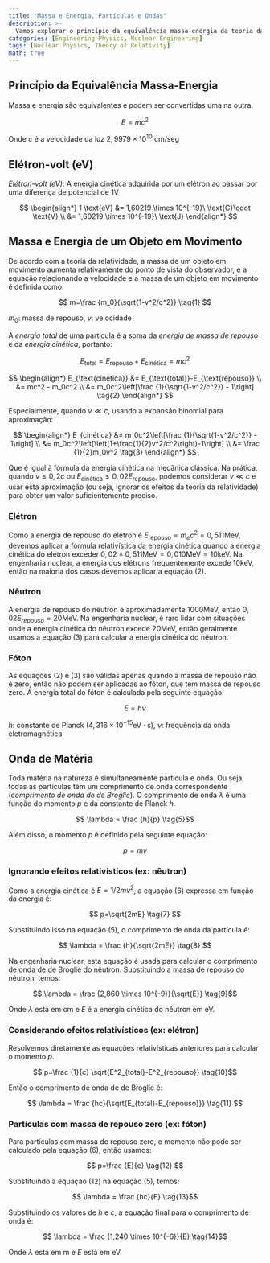 ```yaml
---
title: "Massa e Energia, Partículas e Ondas"
description: >-
  Vamos explorar o princípio da equivalência massa-energia da teoria da relatividade e calcular a energia de um elétron em movimento considerando os efeitos relativísticos.
categories: [Engineering Physics, Nuclear Engineering]
tags: [Nuclear Physics, Theory of Relativity]
math: true
---
```


## Princípio da Equivalência Massa-Energia
Massa e energia são equivalentes e podem ser convertidas uma na outra.

$$ E=mc^2 $$

Onde $c$ é a velocidade da luz $2,9979 \times 10^{10}\ \text{cm/seg}$

## Elétron-volt (eV)
*Elétron-volt (eV)*: A energia cinética adquirida por um elétron ao passar por uma diferença de potencial de 1V

$$
\begin{align*} 
1 \text{eV} &= 1,60219 \times 10^{-19}\ \text{C}\cdot \text{V}
\\ &= 1,60219 \times 10^{-19}\ \text{J}
\end{align*}
$$

## Massa e Energia de um Objeto em Movimento
De acordo com a teoria da relatividade, a massa de um objeto em movimento aumenta relativamente do ponto de vista do observador, e a equação relacionando a velocidade e a massa de um objeto em movimento é definida como:

$$ m=\frac {m_0}{\sqrt{1-v^2/c^2}} \tag{1} $$

$m_0$: massa de repouso, $v$: velocidade

A *energia total* de uma partícula é a soma da *energia de massa de repouso* e da *energia cinética*, portanto:

$$ E_{\text{total}} = E_{\text{repouso}}+E_{\text{cinética}} = mc^2$$

$$
\begin{align*}
E_{\text{cinética}} &= E_{\text{total}}-E_{\text{repouso}}
\\ &= mc^2 - m_0c^2
\\ &= m_0c^2\left[\frac {1}{\sqrt{1-v^2/c^2}} - 1\right] \tag{2}
\end{align*}
$$

Especialmente, quando $v\ll c$, usando a expansão binomial para aproximação:

$$
\begin{align*}
E_{cinética} &= m_0c^2\left[\frac {1}{\sqrt{1-v^2/c^2}} - 1\right]
\\ &= m_0c^2\left[\left(1+\frac{1}{2}v^2/c^2\right)-1\right]
\\ &= \frac {1}{2}m_0v^2 \tag{3}
\end{align*}
$$

Que é igual à fórmula da energia cinética na mecânica clássica. Na prática, quando $v\leq 0,2c$ ou $E_{\text{cinética}} \leq 0,02E_{\text{repouso}}$, podemos considerar $v\ll c$ e usar esta aproximação (ou seja, ignorar os efeitos da teoria da relatividade) para obter um valor suficientemente preciso.

### Elétron
Como a energia de repouso do elétron é $E_{\text{repouso}}=m_ec^2=0,511 \text{MeV}$, devemos aplicar a fórmula relativística da energia cinética quando a energia cinética do elétron exceder $0,02\times 0,511 \text{MeV}=0,010 \text{MeV}=10 \text{keV}$. Na engenharia nuclear, a energia dos elétrons frequentemente excede 10keV, então na maioria dos casos devemos aplicar a equação (2).

### Nêutron
A energia de repouso do nêutron é aproximadamente 1000MeV, então $0,02E_{repouso}=20\text{MeV}$. Na engenharia nuclear, é raro lidar com situações onde a energia cinética do nêutron excede 20MeV, então geralmente usamos a equação (3) para calcular a energia cinética do nêutron.

### Fóton
As equações (2) e (3) são válidas apenas quando a massa de repouso não é zero, então não podem ser aplicadas ao fóton, que tem massa de repouso zero. A energia total do fóton é calculada pela seguinte equação:

$$ E = h\nu \tag{4} $$

$h$: constante de Planck ($4,316 \times 10^{-15} \text{eV}\cdot\text{s}$), $\nu$: frequência da onda eletromagnética

## Onda de Matéria
Toda matéria na natureza é simultaneamente partícula e onda. Ou seja, todas as partículas têm um comprimento de onda correspondente (*comprimento de onda de de Broglie*). O comprimento de onda $\lambda$ é uma função do momento $p$ e da constante de Planck $h$.

$$ \lambda = \frac {h}{p} \tag{5}$$

Além disso, o momento $p$ é definido pela seguinte equação:

$$ p = mv \tag{6} $$

### Ignorando efeitos relativísticos (ex: nêutron)
Como a energia cinética é $E=1/2 mv^2$, a equação (6) expressa em função da energia é:

$$ p=\sqrt{2mE} \tag{7} $$

Substituindo isso na equação (5), o comprimento de onda da partícula é:

$$ \lambda = \frac {h}{\sqrt{2mE}} \tag{8} $$

Na engenharia nuclear, esta equação é usada para calcular o comprimento de onda de de Broglie do nêutron. Substituindo a massa de repouso do nêutron, temos:

$$ \lambda = \frac {2,860 \times 10^{-9}}{\sqrt{E}} \tag{9}$$

Onde $\lambda$ está em cm e $E$ é a energia cinética do nêutron em eV.

### Considerando efeitos relativísticos (ex: elétron)
Resolvemos diretamente as equações relativísticas anteriores para calcular o momento $p$.

$$ p=\frac {1}{c} \sqrt{E^2_{total}-E^2_{repouso}} \tag{10}$$

Então o comprimento de onda de de Broglie é:

$$ \lambda = \frac {hc}{\sqrt{E_{total}-E_{repouso}}} \tag{11} $$

### Partículas com massa de repouso zero (ex: fóton)
Para partículas com massa de repouso zero, o momento não pode ser calculado pela equação (6), então usamos:

$$ p=\frac {E}{c} \tag{12} $$

Substituindo a equação (12) na equação (5), temos:

$$ \lambda = \frac {hc}{E} \tag{13}$$

Substituindo os valores de $h$ e $c$, a equação final para o comprimento de onda é:

$$ \lambda = \frac {1,240 \times 10^{-6}}{E} \tag{14}$$

Onde $\lambda$ está em m e $E$ está em eV.